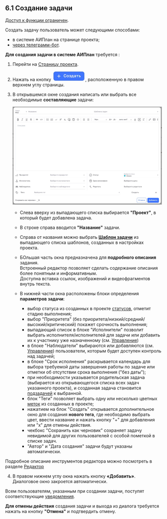 ## 6.1 Создание задачи

[Доступ к функции ограничен](../9_roles_&_access/9.2_access.md).

Создать задачу пользователь может следующими способами:

- в системе АИПлан на странице проекта;
- [через телеграмм-бот](6.1.1_create_bot.md).

**Для создания задачи в системе АИПлан** требуется :

1. Перейти на [Страницу проекта](../../5_project/5.4_tasks_table.md).

2. Нажать на кнопку ![плюс](/imgs/плюс.jpg), расположенную в правом верхнем углу страницы.

3. В открывшемся окне создания написать или выбрать все необходимые **составляющие** задачи:

   ![6.1](/imgs/6.1.jpg)

   - Слева вверху из выпадающего списка выбирается **"Проект"**, в который будет добавлена задача.  
  
   - В строке справа вводится **"Название"** задачи.  

   - Справа от названия можно выбрать [**Шаблон задачи**](../../5_project/5.2_settings/5.2.6_task_template.md) из выпадающего списка шаблонов, созданных в настройках проекта.
  
   - БОльшая часть окна предназначена для **подробного описания** задания.  
     Встроенный редактор позволяет сделать содержание описания более понятным и информативным.  
     Доступна вставка ссылок, изображений и видеофрагментов внутрь текста.  
  
   - В нижней части окна расположены блоки определения **параметров задачи**:  
     - выбор статуса из созданных в проекте [статусов](../../5_project/5.2_setting/5.2.2_states/5.2.2_states.md), отметит стадию выполнения;  
     - выбор "Приоритета" (без приоритета/низкий/средний/высокий/критический) покажет срочность выполнения;  
     - выпадающий список в блоке "Исполнители" позволит выбрать исполнителя/исполнителей для задачи или добавить их к участнику уже назначенному  (см. [Управление](../../5_project/5.3_members/5.3.3_control.md))  
     - в блоке "Наблюдатели" выбираются или добавляются (см. [Управление](../../5_project/5.3_members/5.3.3_control.md)) пользователи, которым будет доступен контроль над задачей;  
     - в блоке "Срок исполнения" раскрывается календарь для выбора требуемой даты завершения работы по задаче или отметки об отсутствии срока выполнения ("без даты");
     - при необходимости указывается родительская задача (выбирается из открывающегося списка всех задач указанного проекта), и созданная задача становится [подзадачей](6.3_sub-task.md) к выбранной.
     - блок "Теги" позволяет выбрать одну или несколько цветных [меток](../../5_project/5.2_setting/5.2.3_tags/5.2.3_tags.md) из созданных в проекте;  
     - нажатием на блок "Создать" открывается дополнительное окно для создания **нового тега**, где необходимо выбрать цвет, ввести название и нажать кнопку "+" для добавления или "х" для отмены действия.
     - чекбокс "Сохранить как черновик" сохраняет задачу невидимой для других пользователей с особой пометкой в списке задач. 
     - "Автор" и "Дата создания" задачи будут указаны автоматически.

Подробное описание инструментов редактора можно посмотреть в разделе [Редактор](../../10_general_operations/10.4_editor.md)

4. В правом нижнем углу окна нажать кнопку **«Добавить»**. Диалоговое окно закроется автоматически.  

Всем пользователям, указанным при создании задачи, поступят соответствующие [уведомления](6.4_notice.md).

**Для отмены действия** создания задачи и выхода из диалога требуется нажать на кнопку **"Отмена"** и подтвердить отмену.  

